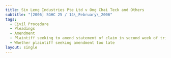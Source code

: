 ```yaml
---
title: Sin Leng Industries Pte Ltd v Ong Chai Teck and Others
subtitle: "[2006] SGHC 25 / 14\_February\_2006"
tags:
  - Civil Procedure
  - Pleadings
  - Amendment
  - Plaintiff seeking to amend statement of claim in second week of trial
  - Whether plaintiff seeking amendment too late
layout: single
---
```


